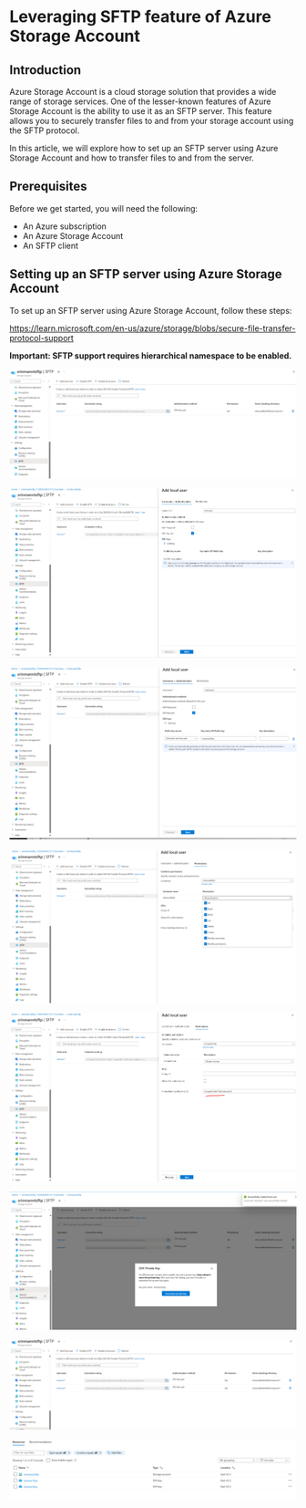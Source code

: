 #  Leveraging SFTP feature of Azure Storage Account

## Introduction

Azure Storage Account is a cloud storage solution that provides a wide range of storage services. One of the lesser-known features of Azure Storage Account is the ability to use it as an SFTP server. This feature allows you to securely transfer files to and from your storage account using the SFTP protocol.

In this article, we will explore how to set up an SFTP server using Azure Storage Account and how to transfer files to and from the server.

## Prerequisites

Before we get started, you will need the following:

- An Azure subscription
- An Azure Storage Account
- An SFTP client  

## Setting up an SFTP server using Azure Storage Account

To set up an SFTP server using Azure Storage Account, follow these steps:

https://learn.microsoft.com/en-us/azure/storage/blobs/secure-file-transfer-protocol-support  

**Important: SFTP support requires hierarchical namespace to be enabled.**   

![alt text](images/image-1.png)

![alt text](images/image-2.png)

![alt text](images/image-3.png)

![alt text](images/image-4.png)

![alt text](images/image-5.png)

![alt text](images/image-6.png)

![alt text](images/image-7.png)

![alt text](images/image-8.png)
